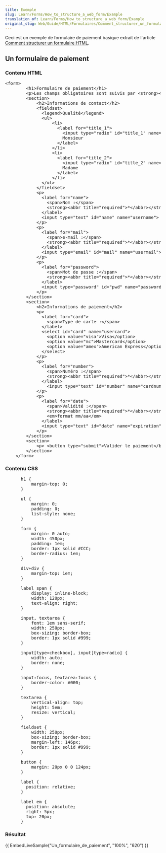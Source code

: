 ```yaml
---
title: Exemple
slug: Learn/Forms/How_to_structure_a_web_form/Example
translation_of: Learn/Forms/How_to_structure_a_web_form/Example
original_slug: Web/Guide/HTML/Formulaires/Comment_structurer_un_formulaire_HTML/Exemple
---
```

<p>Ceci est un exemple de formulaire de paiement basique extrait de l'article <a href="/fr/docs/HTML/Formulaires/Comment_structurer_un_formulaire_HTML" title="/fr/docs/HTML/Formulaires/Comment_structurer_un_formulaire_HTML">Comment structurer un formulaire HTML</a>.</p>

<h2 id="Un_formulaire_de_paiement">Un formulaire de paiement</h2>

<h3 id="Contenu_HTML">Contenu HTML</h3>

<pre class="brush: html">&lt;form&gt;
        &lt;h1&gt;Formulaire de paiement&lt;/h1&gt;
        &lt;p&gt;Les champs obligatoires sont suivis par &lt;strong&gt;&lt;abbr title="required"&gt;*&lt;/abbr&gt;&lt;/strong&gt;.&lt;/p&gt;
        &lt;section&gt;
            &lt;h2&gt;Informations de contact&lt;/h2&gt;
            &lt;fieldset&gt;
              &lt;legend&gt;Qualité&lt;/legend&gt;
              &lt;ul&gt;
                  &lt;li&gt;
                    &lt;label for="title_1"&gt;
                      &lt;input type="radio" id="title_1" name="title" value="M." &gt;
                      Monsieur
                    &lt;/label&gt;
                  &lt;/li&gt;
                  &lt;li&gt;
                    &lt;label for="title_2"&gt;
                      &lt;input type="radio" id="title_2" name="title" value="Mme."&gt;
                      Madame
                    &lt;/label&gt;
                  &lt;/li&gt;
              &lt;/ul&gt;
            &lt;/fieldset&gt;
            &lt;p&gt;
              &lt;label for="name"&gt;
                &lt;span&gt;Nom :&lt;/span&gt;
                &lt;strong&gt;&lt;abbr title="required"&gt;*&lt;/abbr&gt;&lt;/strong&gt;
              &lt;/label&gt;
              &lt;input type="text" id="name" name="username"&gt;
            &lt;/p&gt;
            &lt;p&gt;
              &lt;label for="mail"&gt;
                &lt;span&gt;e-mail :&lt;/span&gt;
                &lt;strong&gt;&lt;abbr title="required"&gt;*&lt;/abbr&gt;&lt;/strong&gt;
              &lt;/label&gt;
              &lt;input type="email" id="mail" name="usermail"&gt;
            &lt;/p&gt;
            &lt;p&gt;
              &lt;label for="password"&gt;
                &lt;span&gt;Mot de passe :&lt;/span&gt;
                &lt;strong&gt;&lt;abbr title="required"&gt;*&lt;/abbr&gt;&lt;/strong&gt;
              &lt;/label&gt;
              &lt;input type="password" id="pwd" name="password"&gt;
            &lt;/p&gt;
        &lt;/section&gt;
        &lt;section&gt;
            &lt;h2&gt;Informations de paiement&lt;/h2&gt;
            &lt;p&gt;
              &lt;label for="card"&gt;
                &lt;span&gt;Type de carte :&lt;/span&gt;
              &lt;/label&gt;
              &lt;select id="card" name="usercard"&gt;
                &lt;option value="visa"&gt;Visa&lt;/option&gt;
                &lt;option value="mc"&gt;Mastercard&lt;/option&gt;
                &lt;option value="amex"&gt;American Express&lt;/option&gt;
              &lt;/select&gt;
            &lt;/p&gt;
            &lt;p&gt;
              &lt;label for="number"&gt;
                &lt;span&gt;Numéro :&lt;/span&gt;
                &lt;strong&gt;&lt;abbr title="required"&gt;*&lt;/abbr&gt;&lt;/strong&gt;
              &lt;/label&gt;
                &lt;input type="text" id="number" name="cardnumber"&gt;
            &lt;/p&gt;
            &lt;p&gt;
              &lt;label for="date"&gt;
                &lt;span&gt;Validité :&lt;/span&gt;
                &lt;strong&gt;&lt;abbr title="required"&gt;*&lt;/abbr&gt;&lt;/strong&gt;
                &lt;em&gt;format mm/aa&lt;/em&gt;
              &lt;/label&gt;
              &lt;input type="text" id="date" name="expiration"&gt;
            &lt;/p&gt;
        &lt;/section&gt;
        &lt;section&gt;
            &lt;p&gt; &lt;button type="submit"&gt;Valider le paiement&lt;/button&gt; &lt;/p&gt;
        &lt;/section&gt;
    &lt;/form&gt;</pre>

<h3 id="Contenu_CSS">Contenu CSS</h3>

<pre class="brush: css">      h1 {
          margin-top: 0;
      }

      ul {
          margin: 0;
          padding: 0;
          list-style: none;
      }

      form {
          margin: 0 auto;
          width: 450px;
          padding: 1em;
          border: 1px solid #CCC;
          border-radius: 1em;
      }

      div+div {
          margin-top: 1em;
      }

      label span {
          display: inline-block;
          width: 120px;
          text-align: right;
      }

      input, textarea {
          font: 1em sans-serif;
          width: 250px;
          box-sizing: border-box;
          border: 1px solid #999;
      }

      input[type=checkbox], input[type=radio] {
          width: auto;
          border: none;
      }

      input:focus, textarea:focus {
          border-color: #000;
      }

      textarea {
          vertical-align: top;
          height: 5em;
          resize: vertical;
      }

      fieldset {
          width: 250px;
          box-sizing: border-box;
          margin-left: 146px;
          border: 1px solid #999;
      }

      button {
          margin: 20px 0 0 124px;
      }

      label {
        position: relative;
      }

      label em {
        position: absolute;
        right: 5px;
        top: 20px;
      }</pre>

<h3 id="Résultat">Résultat</h3>

<p>{{ EmbedLiveSample("Un_formulaire_de_paiement", "100%", "620") }}</p>

<p> </p>
